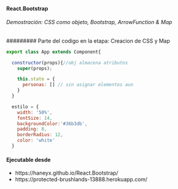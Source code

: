 #### React.Bootstrap
###### Demostración: CSS como objeto, Bootstrap, ArrowFunction & Map

######### Parte del codigo en la etapa: Creacion de CSS y Map
```javascript
export class App extends Component{

  constructor(props){//obj almacena atributos
    super(props); 

    this.state = {
      personas: [] // sin asignar elementos aun
    }
  }

  estilo = {
    width: '50%',
    fontSize: 14,
    backgroundColor:'#36b3db',
    padding: 8,
    borderRadius: 12,
    color: 'white'
  }
```

#### Ejecutable desde
<ul>
  <li>https://haneyx.github.io/React.Bootstrap/</li>
  <li>https://protected-brushlands-13888.herokuapp.com/</li>
</ul>
